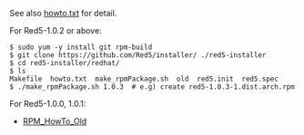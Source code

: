 See also [howto.txt](https://github.com/Red5/installer/blob/master/redhat/howto.txt) for detail.

For Red5-1.0.2 or above:

```
$ sudo yum -y install git rpm-build
$ git clone https://github.com/Red5/installer/ ./red5-installer
$ cd red5-installer/redhat/
$ ls
Makefile  howto.txt  make_rpmPackage.sh  old  red5.init  red5.spec
$ ./make_rpmPackage.sh 1.0.3  # e.g) create red5-1.0.3-1.dist.arch.rpm
```

For Red5-1.0.0, 1.0.1:

  * [RPM\_HowTo\_Old](https://code.google.com/p/red5/wiki/RPM_HowTo_Old)
